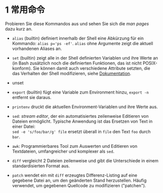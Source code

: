
# 1 常用命令 


Probieren Sie diese Kommandos aus und sehen Sie sich die _man pages_ dazu kurz an.

- `alias` (builtin) definiert innerhalb der Shell eine Abkürzung für ein Kommando: `alias p='ps -ef'`. `alias` ohne Argumente zeigt die aktuell vorhandenen Aliases an.
    
- `set` (builtin) zeigt alle in der Shell definierten Variablen und ihre Werte an (in Bash zusätzlich noch die definierten Funktionen, das ist nicht POSIX-konform). Sie können damit auch verschiedene Attribute setzten, die das Verhalten der Shell modifizieren, siehe [Dokumentation](https://www.gnu.org/software/bash/manual/bash.html#The-Set-Builtin).
- unset
    
- `export` (builtin) fügt eine Variable zum Environment hinzu, `export -n` entfernt sie daraus.
    
- `printenv` druckt die aktuellen Environment-Variablen und ihre Werte aus.
    
- `sed`: _stream editor_, der ein automatisiertes zeilenweise Editieren von Dateien ermöglicht. Typische Anwendung ist das Ersetzen von Text in einer Datei:  
    `sed -e 's/foo/bar/g' file` ersetzt überall in `file` den Text `foo` durch `bar`.
    
- `awk`: Programmierbares Tool zum Auswerten und Editieren von Textdateien, umfangreicher und komplexer als `sed`.
    
- `diff` vergleicht 2 Dateien zeilenweise und gibt die Unterschiede in einem standardisierten Format aus.
    
- `patch` wendet ein mit `diff` erzeugtes Differenz-Listing auf eine gegebene Datei an, um den geänderten Stand herzustellen. Häufig verwendet, um gegebenen Quellcode zu modifizieren ("patchen").
